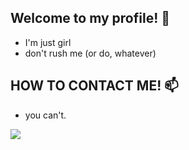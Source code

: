 ## Welcome to my profile! 🖤

 - I'm just girl
 - don't rush me (or do, whatever)

 ## HOW TO CONTACT ME! 📫

- you can't.


![]([https://i.giphy.com/media/v1.Y2lkPTc5MGI3NjExazFjNXU5czFzMGFhejZsdDQ4MjNwMDN2OXIwM3drZWcwd25vbzdrZSZlcD12MV9pbnRlcm5hbF9naWZfYnlfaWQmY3Q9Zw/h345U7wVploEdr8iNz/giphy.gif]https://tenor.com/kefdxq5v0Lt.gif)
